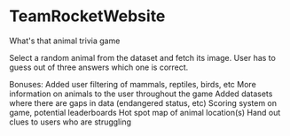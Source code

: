 # TeamRocketWebsite

What's that animal trivia game
 
Select a random animal from the dataset and fetch its image.
User has to guess out of three answers which one is correct.

Bonuses:
Added user filtering of mammals, reptiles, birds, etc
More information on animals to the user throughout the game
Added datasets where there are gaps in data (endangered status, etc)
Scoring system on game, potential leaderboards
Hot spot map of animal location(s)
Hand out clues to users who are struggling
